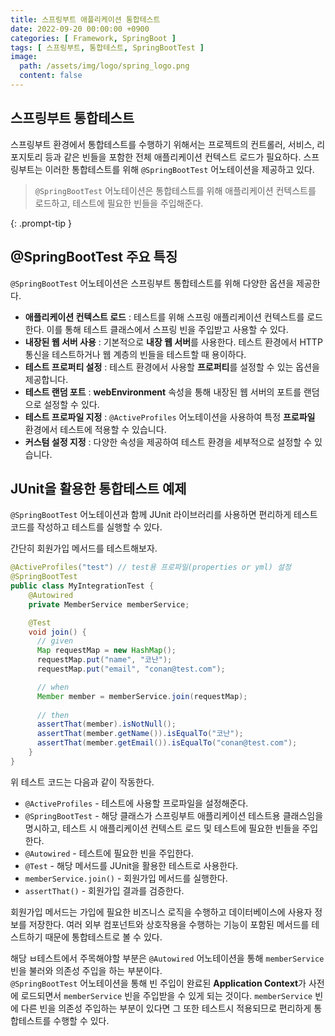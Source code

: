 ```yaml
---
title: 스프링부트 애플리케이션 통합테스트
date: 2022-09-20 00:00:00 +0900
categories: [ Framework, SpringBoot ]
tags: [ 스프링부트, 통합테스트, SpringBootTest ]
image:
  path: /assets/img/logo/spring_logo.png
  content: false
---
```


## 스프링부트 통합테스트

스프링부트 환경에서 통합테스트를 수행하기 위해서는 프로젝트의 컨트롤러, 서비스, 리포지토리 등과 같은 빈들을 포함한 전체 애플리케이션 컨텍스트 로드가 필요하다.
스프링부트는 이러한 통합테스트를 위해 `@SpringBootTest` 어노테이션을 제공하고 있다.

> `@SpringBootTest` 어노테이션은 통합테스트를 위해 애플리케이션 컨텍스트를 로드하고, 테스트에 필요한 빈들을 주입해준다.
>
{: .prompt-tip }

## @SpringBootTest 주요 특징

`@SpringBootTest` 어노테이션은 스프링부트 통합테스트를 위해 다양한 옵션을 제공한다.

- **애플리케이션 컨텍스트 로드** : 테스트를 위해 스프링 애플리케이션 컨텍스트를 로드한다. 이를 통해 테스트 클래스에서 스프링 빈을 주입받고 사용할 수 있다.
- **내장된 웹 서버 사용** : 기본적으로 **내장 웹 서버**를 사용한다. 테스트 환경에서 HTTP 통신을 테스트하거나 웹 계층의 빈들을 테스트할 때 용이하다.
- **테스트 프로퍼티 설정** : 테스트 환경에서 사용할 **프로퍼티**를 설정할 수 있는 옵션을 제공합니다.
- **테스트 랜덤 포트** : **webEnvironment** 속성을 통해 내장된 웹 서버의 포트를 랜덤으로 설정할 수 있다.
- **테스트 프로파일 지정** : `@ActiveProfiles` 어노테이션을 사용하여 특정 **프로파일** 환경에서 테스트에 적용할 수 있습니다.
- **커스텀 설정 지정** : 다양한 속성을 제공하여 테스트 환경을 세부적으로 설정할 수 있습니다.

## JUnit을 활용한 통합테스트 예제

`@SpringBootTest` 어노테이션과 함께 JUnit 라이브러리를 사용하면 편리하게 테스트코드를 작성하고 테스트를 실행할 수 있다.

간단히 회원가입 메서드를 테스트해보자.

``` java
@ActiveProfiles("test") // test용 프로파일(properties or yml) 설정
@SpringBootTest
public class MyIntegrationTest {
    @Autowired
    private MemberService memberService;

    @Test
    void join() {
      // given
      Map requestMap = new HashMap();
      requestMap.put("name", "코난");
      requestMap.put("email", "conan@test.com");

      // when
      Member member = memberService.join(requestMap);
      
      // then
      assertThat(member).isNotNull();
      assertThat(member.getName()).isEqualTo("코난");
      assertThat(member.getEmail()).isEqualTo("conan@test.com");
    }
}
```

위 테스트 코드는 다음과 같이 작동한다.

- `@ActiveProfiles` - 테스트에 사용할 프로파일을 설정해준다.
- `@SpringBootTest` - 해당 클래스가 스프링부트 애플리케이션 테스트용 클래스임을 명시하고,
  테스트 시 애플리케이션 컨텍스트 로드 및 테스트에 필요한 빈들을 주입한다.
- `@Autowired` - 테스트에 필요한 빈을 주입한다.
- `@Test` - 해당 메서드를 JUnit을 활용한 테스트로 사용한다.
- `memberService.join()` - 회원가입 메서드를 실행한다.
- `assertThat()` - 회원가입 결과를 검증한다.

회원가입 메서드는 가입에 필요한 비즈니스 로직을 수행하고 데이터베이스에 사용자 정보를 저장한다.
여러 외부 컴포넌트와 상호작용을 수행하는 기능이 포함된 메서드를 테스트하기 때문에 통합테스트로 볼 수 있다.

해당 ㅂ테스트에서 주목해야할 부분은 `@Autowired` 어노테이션을 통해 `memberService` 빈을 불러와 의존성 주입을 하는 부분이다.  
`@SpringBootTest` 어노테이션을 통해 빈 주입이 완료된 **Application Context**가 사전에 로드되면서 `memberService` 빈을 주입받을 수 있게 되는 것이다.
`memberService` 빈에 다른 빈을 의존성 주입하는 부분이 있다면 그 또한 테스트시 적용되므로 편리하게 통합테스트를 수행할 수 있다.
